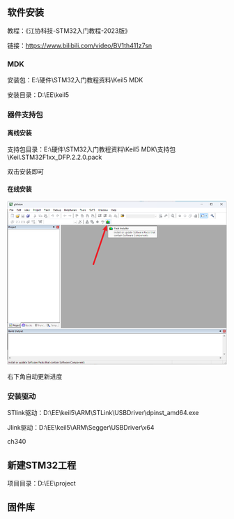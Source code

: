 ## 软件安装

教程：《江协科技-STM32入门教程-2023版》

链接：<https://www.bilibili.com/video/BV1th411z7sn>

### MDK

安装包：E:\硬件\STM32入门教程资料\Keil5 MDK

安装目录：D:\EE\keil5

### 器件支持包

#### 离线安装

支持包目录：E:\硬件\STM32入门教程资料\Keil5 MDK\支持包\Keil.STM32F1xx_DFP.2.2.0.pack

双击安装即可

#### 在线安装

![Alt text](./img/packInstall.png)


右下角自动更新进度

### 安装驱动

STlink驱动：D:\EE\keil5\ARM\STLink\USBDriver\dpinst_amd64.exe

Jlink驱动：D:\EE\keil5\ARM\Segger\USBDriver\x64

ch340



## 新建STM32工程

项目目录：D:\EE\project



## 固件库
